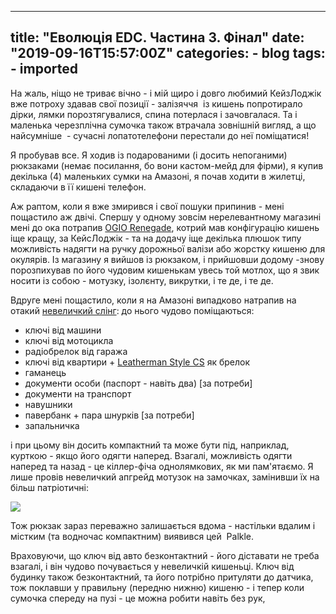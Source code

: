 
---
title: "Еволюція EDC. Частина 3. Фінал"
date: "2019-09-16T15:57:00Z"
categories:
    - blog
tags:
    - imported
---


На жаль, ніщо не триває вічно \- і мій щиро і довго любимий КейзЛоджік вже потроху здавав свої позиції \- залізяччя  із кишень попротирало дірки, лямки порозтягувалися, спина потерлася і зачовгалася. Та і маленька черезплічна сумочка також втрачала зовнішній вигляд, а що найсумніше  \- сучасні лопатотелефони перестали до неї поміщатися!
  

Я пробував все. Я ходив із подарованими (і досить непоганими) рюкзаками (немає посилання, бо вони кастом\-мейд для фірми), я купив декілька (4\) маленьких сумки на Амазоні, я почав ходити в жилетці, складаючи в її кишені телефон.  

  


Аж раптом, коли я вже змирився і свої пошуки припинив \- мені пощастило аж двічі. Спершу у одному зовсім нерелевантному магазині мені до ока потрапив [OGIO Renegade](https://www.ogio.com/backpacks/renegade-rss-laptop-backpack/spr4704948.html), котрий мав конфігурацію кишень іще кращу, за КейсЛоджік \- та на додачу іще декілька плюшок типу можливість надягти на ручку дорожньої валізи або жорстку кишеню для окулярів. Із магазину я вийшов із рюкзаком, і прийшовши додому \-знову порозпихував по його чудовим кишенькам увесь той мотлох, що я звик носити із собою \- мотузку, ізолєнту, викрутки, і те де, і те де.

  


Вдруге мені пощастило, коли я на Амазоні випадково натрапив на отакий [невеличкий слінг](https://www.amazon.com/gp/product/B07GWX7PXS/ref=ppx_yo_dt_b_asin_title_o06_s02?ie=UTF8&psc=1): до нього чудово поміщаються:


* ключі від машини
* ключі від мотоцикла
* радіобрелок від гаража
* ключі від квартири \+ [Leatherman Style CS](https://www.leatherman.com/style-cs-24.html) як брелок
* гаманець
* документи особи (паспорт \- навіть два) \[за потреби]
* документи на транспорт
* навушники
* павербанк \+ пара шнурків \[за потреби]
* запальничка



і при цьому він досить компактний та може бути під, наприклад, курткою \- якщо його одягти наперед. Взагалі, можливість одягти наперед та назад \- це кіллер\-фіча однолямкових, як ми пам'ятаємо. Я лише провів невеличкий апгрейд мотузок на замочках, замінивши їх на більш патріотичні:
  

  

![](https://lh3.googleusercontent.com/Xn0w5gVWAhKgGulV9ElUW_ItEdEo_z-iCjm-KCCz85USyvrTW0EP221o9i3a9qaT_smng_hz0Dy8Al8Mh1qvoISWsUKbkycTjKnBsgy2MMuUaXsDLlLk6DWxFR2kfbhwCNOjboJWv1xXHh5A0To3C1vfW_AZsYjEU0rvhjG_EuobKYO32nOw9lb2BXuBYyZ7ZBPkoDZGAlPD56IZxFXa_iYajM0cb7k4M_yX0xy2Jt7Zuelfb8crWPRgSqEww6lfMKz6FXFZTOXelf3YXTIJfMCTVwmrtDymCaqFl4RFahJ4__13l_HqAzuodZG7BtNTjFtGomOV5kUR6N5ht946EG7rVeaRTe8O3i937p3t__D8iEAd4oI75q6uzdRh0uty9GYIE-VFCTEEgQwsmnPq7j3cNRoVzySwa3vnYjkpOmRLBaUjcFJTgx-1bjUNqbGojHf5qInOrPwUOBU-g3xKRPG0d94c85QDyO1xs_WqstF--LKEdjQz7h7WPJfcbHqzodmnBbtHRCrfBj4CxFSAtJyTv8Dge_m4I24kulnTbRR_vPixmPLLCk7SZF0731QaMIqxkBh4x6QjIu2GYWU97wrNUi3xHJ-9FxkWFSGFOU5al9n9Htx4y5swANARuH2nsTvhvdgVCZGHxO5MZVMa3L_Ss6m5Av0oQrGbWVbCWubbkoDEcb5vhMc=w928-h1236-no)  

  

Тож рюкзак зараз переважно залишається вдома \- настільки вдалим і містким (та водночас компактним) виявився цей  Palkle.  

  


Враховуючи, що ключ від авто безконтактний \- його діставати не треба взагалі, і він чудово почувається у невеличкій кишеньці. Ключ від будинку також безконтактний, та його потрібно притуляти до датчика, тож поклавши у правильну (передню нижню) кишеню \- і тепер коли сумочка спереду на пузі \- це можна робити навіть без рук, 

